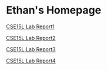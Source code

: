 # Ethan's Homepage

[CSE15L Lab Report1](https://ethanfu2003.github.io/cse15l-lab-reports/Week-2-lab-report-1.html)

[CSE15L Lab Report2](https://ethanfu2003.github.io/cse15l-lab-reports/Week-4-lab-report-2.html)

[CSE15L Lab Report3](https://ethanfu2003.github.io/cse15l-lab-reports/lab-report-3-week-6.html)

[CSE15L Lab Report4](https://ethanfu2003.github.io/cse15l-lab-reports/lab-report-4-week-8.html)
